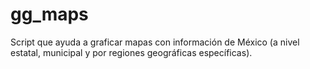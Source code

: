 # gg_maps
Script que ayuda a graficar mapas con información de México (a nivel estatal, municipal y por regiones geográficas específicas).
